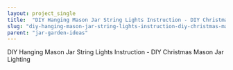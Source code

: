 ```yaml
---
layout: project_single
title:  "DIY Hanging Mason Jar String Lights Instruction - DIY Christmas Mason Jar Lighting"
slug: "diy-hanging-mason-jar-string-lights-instruction-diy-christmas-mason-jar-lighting"
parent: "jar-garden-ideas"
---
```

DIY Hanging Mason Jar String Lights Instruction - DIY Christmas Mason Jar Lighting